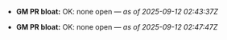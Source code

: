 
- **GM PR bloat:** OK: none open — _as of 2025-09-12 02:43:37Z_


- **GM PR bloat:** OK: none open — _as of 2025-09-12 02:47:47Z_
